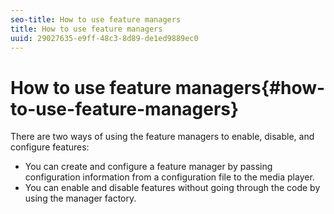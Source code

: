 ```yaml
---
seo-title: How to use feature managers
title: How to use feature managers
uuid: 29027635-e9ff-48c3-8d89-de1ed9889ec0
---
```


# How to use feature managers{#how-to-use-feature-managers}

There are two ways of using the feature managers to enable, disable, and configure features:

* You can create and configure a feature manager by passing configuration information from a configuration file to the media player. 
* You can enable and disable features without going through the code by using the manager factory.

